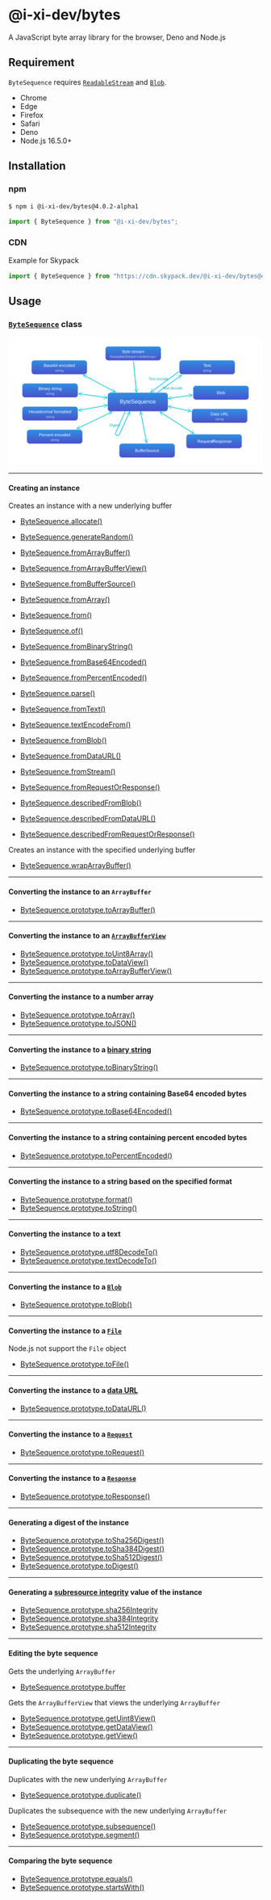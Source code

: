 # @i-xi-dev/bytes

A JavaScript byte array library for the browser, Deno and Node.js

## Requirement

`ByteSequence` requires
[`ReadableStream`](https://developer.mozilla.org/en-US/docs/Web/API/ReadableStream)
and [`Blob`](https://developer.mozilla.org/en-US/docs/Web/API/Blob).

- Chrome
- Edge
- Firefox
- Safari
- Deno
- Node.js 16.5.0+

## Installation

### npm

```console
$ npm i @i-xi-dev/bytes@4.0.2-alpha1
```

```javascript
import { ByteSequence } from "@i-xi-dev/bytes";
```

### CDN

Example for Skypack

```javascript
import { ByteSequence } from "https://cdn.skypack.dev/@i-xi-dev/bytes@4.0.2-alpha1";
```

## Usage

### [`ByteSequence`](https://doc.deno.land/https://raw.githubusercontent.com/i-xi-dev/bytes.es/4.0.2-alpha1/mod.ts) class

![Conversion](assets/conversion.svg)

---

#### Creating an instance

Creates an instance with a new underlying buffer

- [ByteSequence.allocate()](https://doc.deno.land/https://raw.githubusercontent.com/i-xi-dev/bytes.es/4.0.2/mod.ts/~/ByteSequence.allocate)
- [ByteSequence.generateRandom()](https://doc.deno.land/https://raw.githubusercontent.com/i-xi-dev/bytes.es/4.0.2/mod.ts/~/ByteSequence.generateRandom)
- [ByteSequence.fromArrayBuffer()](https://doc.deno.land/https://raw.githubusercontent.com/i-xi-dev/bytes.es/4.0.2/mod.ts/~/ByteSequence.fromArrayBuffer)
- [ByteSequence.fromArrayBufferView()](https://doc.deno.land/https://raw.githubusercontent.com/i-xi-dev/bytes.es/4.0.2/mod.ts/~/ByteSequence.fromArrayBufferView)
- [ByteSequence.fromBufferSource()](https://doc.deno.land/https://raw.githubusercontent.com/i-xi-dev/bytes.es/4.0.2/mod.ts/~/ByteSequence.fromBufferSource)
- [ByteSequence.fromArray()](https://doc.deno.land/https://raw.githubusercontent.com/i-xi-dev/bytes.es/4.0.2/mod.ts/~/ByteSequence.fromArray)
- [ByteSequence.from()](https://doc.deno.land/https://raw.githubusercontent.com/i-xi-dev/bytes.es/4.0.2/mod.ts/~/ByteSequence.from)
- [ByteSequence.of()](https://i-xi-dev.github.io/bytes.es/classes/ByteSequence.html#of)
- [ByteSequence.fromBinaryString()](https://i-xi-dev.github.io/bytes.es/classes/ByteSequence.html#fromBinaryString)
- [ByteSequence.fromBase64Encoded()](https://i-xi-dev.github.io/bytes.es/classes/ByteSequence.html#fromBase64Encoded)
- [ByteSequence.fromPercentEncoded()](https://i-xi-dev.github.io/bytes.es/classes/ByteSequence.html#fromPercentEncoded)
- [ByteSequence.parse()](https://i-xi-dev.github.io/bytes.es/classes/ByteSequence.html#parse)
- [ByteSequence.fromText()](https://i-xi-dev.github.io/bytes.es/classes/ByteSequence.html#fromText)
- [ByteSequence.textEncodeFrom()](https://i-xi-dev.github.io/bytes.es/classes/ByteSequence.html#textEncodeFrom)
- [ByteSequence.fromBlob()](https://i-xi-dev.github.io/bytes.es/classes/ByteSequence.html#fromBlob)
- [ByteSequence.fromDataURL()](https://i-xi-dev.github.io/bytes.es/classes/ByteSequence.html#fromDataURL)
- [ByteSequence.fromStream()](https://i-xi-dev.github.io/bytes.es/classes/ByteSequence.html#fromStream)
- [ByteSequence.fromRequestOrResponse()](https://i-xi-dev.github.io/bytes.es/classes/ByteSequence.html#fromRequestOrResponse)

- [ByteSequence.describedFromBlob()](https://i-xi-dev.github.io/bytes.es/classes/ByteSequence.html#describedFromBlob)
- [ByteSequence.describedFromDataURL()](https://i-xi-dev.github.io/bytes.es/classes/ByteSequence.html#describedFromDataURL)
- [ByteSequence.describedFromRequestOrResponse()](https://i-xi-dev.github.io/bytes.es/classes/ByteSequence.html#describedFromRequestOrResponse)

Creates an instance with the specified underlying buffer

- [ByteSequence.wrapArrayBuffer()](https://i-xi-dev.github.io/bytes.es/classes/ByteSequence.html#wrapArrayBuffer)

---

#### Converting the instance to an `ArrayBuffer`

- [ByteSequence.prototype.toArrayBuffer()](https://i-xi-dev.github.io/bytes.es/classes/ByteSequence.html#toArrayBuffer)

---

#### Converting the instance to an [`ArrayBufferView`](https://developer.mozilla.org/en-US/docs/Web/API/ArrayBufferView)

- [ByteSequence.prototype.toUint8Array()](https://i-xi-dev.github.io/bytes.es/classes/ByteSequence.html#toUint8Array)
- [ByteSequence.prototype.toDataView()](https://i-xi-dev.github.io/bytes.es/classes/ByteSequence.html#toDataView)
- [ByteSequence.prototype.toArrayBufferView()](https://i-xi-dev.github.io/bytes.es/classes/ByteSequence.html#toArrayBufferView)

---

#### Converting the instance to a number array

- [ByteSequence.prototype.toArray()](https://i-xi-dev.github.io/bytes.es/classes/ByteSequence.html#toArray)
- [ByteSequence.prototype.toJSON()](https://i-xi-dev.github.io/bytes.es/classes/ByteSequence.html#toJSON)

---

#### Converting the instance to a [binary string](https://developer.mozilla.org/en-US/docs/Web/API/DOMString/Binary)

- [ByteSequence.prototype.toBinaryString()](https://i-xi-dev.github.io/bytes.es/classes/ByteSequence.html#toBinaryString)

---

#### Converting the instance to a string containing Base64 encoded bytes

- [ByteSequence.prototype.toBase64Encoded()](https://i-xi-dev.github.io/bytes.es/classes/ByteSequence.html#toBase64Encoded)

---

#### Converting the instance to a string containing percent encoded bytes

- [ByteSequence.prototype.toPercentEncoded()](https://i-xi-dev.github.io/bytes.es/classes/ByteSequence.html#toPercentEncoded)

---

#### Converting the instance to a string based on the specified format

- [ByteSequence.prototype.format()](https://i-xi-dev.github.io/bytes.es/classes/ByteSequence.html#format)
- [ByteSequence.prototype.toString()](https://i-xi-dev.github.io/bytes.es/classes/ByteSequence.html#toString)

---

#### Converting the instance to a text

- [ByteSequence.prototype.utf8DecodeTo()](https://i-xi-dev.github.io/bytes.es/classes/ByteSequence.html#utf8DecodeTo)
- [ByteSequence.prototype.textDecodeTo()](https://i-xi-dev.github.io/bytes.es/classes/ByteSequence.html#textDecodeTo)

---

#### Converting the instance to a [`Blob`](https://developer.mozilla.org/en-US/docs/Web/API/Blob)

- [ByteSequence.prototype.toBlob()](https://i-xi-dev.github.io/bytes.es/classes/ByteSequence.html#toBlob)

---

#### Converting the instance to a [`File`](https://developer.mozilla.org/en-US/docs/Web/API/File)

Node.js not support the `File` object

- [ByteSequence.prototype.toFile()](https://i-xi-dev.github.io/bytes.es/classes/ByteSequence.html#toFile)

---

#### Converting the instance to a [data URL](https://developer.mozilla.org/en-US/docs/Web/HTTP/Basics_of_HTTP/Data_URIs)

- [ByteSequence.prototype.toDataURL()](https://i-xi-dev.github.io/bytes.es/classes/ByteSequence.html#toDataURL)

---

#### Converting the instance to a [`Request`](https://developer.mozilla.org/en-US/docs/Web/API/Request)

- [ByteSequence.prototype.toRequest()](https://i-xi-dev.github.io/bytes.es/classes/ByteSequence.html#toRequest)

---

#### Converting the instance to a [`Response`](https://developer.mozilla.org/en-US/docs/Web/API/Response)

- [ByteSequence.prototype.toResponse()](https://i-xi-dev.github.io/bytes.es/classes/ByteSequence.html#toResponse)

---

#### Generating a digest of the instance

- [ByteSequence.prototype.toSha256Digest()](https://i-xi-dev.github.io/bytes.es/classes/ByteSequence.html#toSha256Digest)
- [ByteSequence.prototype.toSha384Digest()](https://i-xi-dev.github.io/bytes.es/classes/ByteSequence.html#toSha384Digest)
- [ByteSequence.prototype.toSha512Digest()](https://i-xi-dev.github.io/bytes.es/classes/ByteSequence.html#toSha512Digest)
- [ByteSequence.prototype.toDigest()](https://i-xi-dev.github.io/bytes.es/classes/ByteSequence.html#toDigest)

---

#### Generating a [subresource integrity](https://www.w3.org/TR/SRI/) value of the instance

- [ByteSequence.prototype.sha256Integrity](https://i-xi-dev.github.io/bytes.es/classes/ByteSequence.html#sha256Integrity)
- [ByteSequence.prototype.sha384Integrity](https://i-xi-dev.github.io/bytes.es/classes/ByteSequence.html#sha384Integrity)
- [ByteSequence.prototype.sha512Integrity](https://i-xi-dev.github.io/bytes.es/classes/ByteSequence.html#sha512Integrity)

---

#### Editing the byte sequence

Gets the underlying `ArrayBuffer`

- [ByteSequence.prototype.buffer](https://i-xi-dev.github.io/bytes.es/classes/ByteSequence.html#buffer)

Gets the `ArrayBufferView` that views the underlying `ArrayBuffer`

- [ByteSequence.prototype.getUint8View()](https://i-xi-dev.github.io/bytes.es/classes/ByteSequence.html#getUint8View)
- [ByteSequence.prototype.getDataView()](https://i-xi-dev.github.io/bytes.es/classes/ByteSequence.html#getDataView)
- [ByteSequence.prototype.getView()](https://i-xi-dev.github.io/bytes.es/classes/ByteSequence.html#getView)

---

#### Duplicating the byte sequence

Duplicates with the new underlying `ArrayBuffer`

- [ByteSequence.prototype.duplicate()](https://i-xi-dev.github.io/bytes.es/classes/ByteSequence.html#duplicate)

Duplicates the subsequence with the new underlying `ArrayBuffer`

- [ByteSequence.prototype.subsequence()](https://i-xi-dev.github.io/bytes.es/classes/ByteSequence.html#subsequence)
- [ByteSequence.prototype.segment()](https://i-xi-dev.github.io/bytes.es/classes/ByteSequence.html#segment)

---

#### Comparing the byte sequence

- [ByteSequence.prototype.equals()](https://i-xi-dev.github.io/bytes.es/classes/ByteSequence.html#equals)
- [ByteSequence.prototype.startsWith()](https://i-xi-dev.github.io/bytes.es/classes/ByteSequence.html#startsWith)
